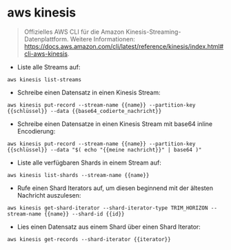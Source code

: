 # aws kinesis

> Offizielles AWS CLI für die Amazon Kinesis-Streaming-Datenplattform.
> Weitere Informationen: <https://docs.aws.amazon.com/cli/latest/reference/kinesis/index.html#cli-aws-kinesis>.

- Liste alle Streams auf:

`aws kinesis list-streams`

- Schreibe einen Datensatz in einen Kinesis Stream:

`aws kinesis put-record --stream-name {{name}} --partition-key {{schlüssel}} --data {{base64_codierte_nachricht}}`

- Schreibe einen Datensatze in einen Kinesis Stream mit base64 inline Encodierung:

`aws kinesis put-record --stream-name {{name}} --partition-key {{schlüssel}} --data "$( echo "{{meine nachricht}}" | base64 )"`

- Liste alle verfügbaren Shards in einem Stream auf:

`aws kinesis list-shards --stream-name {{name}}`

- Rufe einen Shard Iterators auf, um diesen beginnend mit der ältesten Nachricht auszulesen:

`aws kinesis get-shard-iterator --shard-iterator-type TRIM_HORIZON --stream-name {{name}} --shard-id {{id}}`

- Lies einen Datensatz aus einem Shard über einen Shard Iterator:

`aws kinesis get-records --shard-iterator {{iterator}}`
